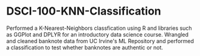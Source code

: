 # DSCI-100-KNN-Classification
Performed a K-Nearest-Neighbors classfication using R and libraries such as GGPlot and DPLYR for an introductory data science course. Wrangled and cleaned 
banknote data from UC Irvine's ML Repository and performed a classification to test whether banknotes are authentic or not. 
